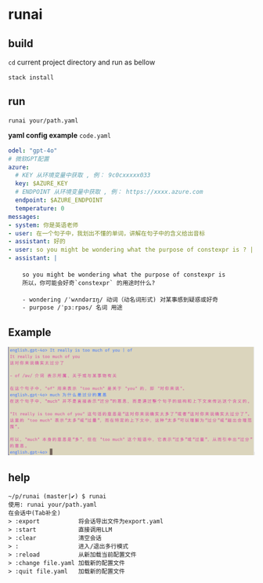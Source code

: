 # runai

## build

`cd` current project directory and run as bellow
```
stack install
```
## run
```
runai your/path.yaml
```

**yaml config example**
`code.yaml`
```yaml
odel: "gpt-4o"
# 微软GPT配置
azure:
  # KEY 从环境变量中获取 , 例： 9c0cxxxxx033
  key: $AZURE_KEY
  # ENDPOINT 从环境变量中获取 , 例： https://xxxx.azure.com
  endpoint: $AZURE_ENDPOINT
  temperature: 0
messages:
- system: 你是英语老师
- user: 在一个句子中，我划出不懂的单词，讲解在句子中的含义给出音标
- assistant: 好的
- user: so you might be wondering what the purpose of constexpr is ? | wondering purpose
- assistant: |

    so you might be wondering what the purpose of constexpr is
    所以，你可能会好奇`constexpr` 的用途时什么?

    - wondering /ˈwʌndərɪŋ/ 动词（动名词形式) 对某事感到疑惑或好奇
    - purpose /ˈpɜːrpəs/ 名词 用途
```

## Example

![png](./asserts/example.png)


## help
```
~/p/runai (master|✔) $ runai
使用: runai your/path.yaml
在会话中(Tab补全)
> :export           将会话导出文件为export.yaml
> :start            直接调用LLM
> :clear            清空会话
> :                 进入/退出多行模式
> :reload           从新加载当前配置文件
> :change file.yaml 加载新的配置文件
> :quit file.yaml   加载新的配置文件
```